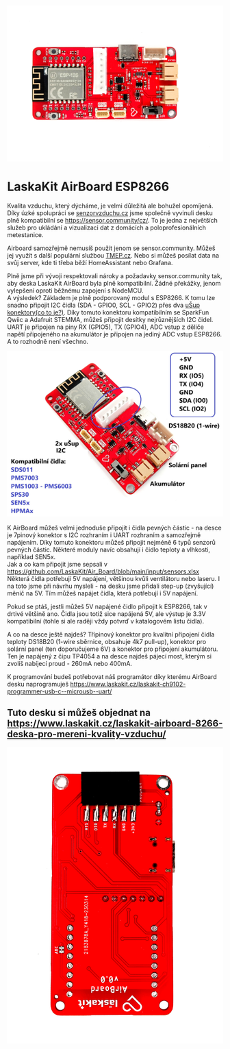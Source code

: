 ![Airboard - TOP](https://github.com/LaskaKit/Air_Board/blob/main/img/Air_Board_1.jpg)

# LaskaKit AirBoard ESP8266 
Kvalita vzduchu, který dýcháme, je velmi důležitá ale bohužel opomíjená. Díky úzké spolupráci se [senzorvzduchu.cz](https://www.senzorvzduchu.cz/) jsme společně vyvinuli desku plně kompatibilní se https://sensor.community/cz/. To je jedna z největších služeb pro ukládání a vizualizaci dat z domácích a poloprofesionálních metestanice. 

Airboard samozřejmě nemusíš použít jenom se sensor.community. Můžeš jej využít s další populární službou [TMEP.cz](https://tmep.cz/). Nebo si můžeš posílat data na svůj server, kde ti třeba běží HomeAssistant nebo Grafana. 

Plně jsme při vývoji respektovali nároky a požadavky sensor.community tak, aby deska LaskaKit AirBoard byla plně kompatibilní. Žádné překážky, jenom vylepšení oproti běžnému zapojení s NodeMCU. </br>
A výsledek? Základem je plně podporovaný modul s ESP8266. K tomu lze snadno připojit I2C čidla (SDA - GPIO0, SCL - GPIO2) přes dva [uŠup konektory(co to je?)](https://blog.laskakit.cz/predstavujeme-univerzalni-konektor-pro-propojeni-modulu-a-cidel-%ce%bcsup/). Díky tomuto konektoru kompatibilním se SparkFun Qwiic a Adafruit STEMMA, můžeš připojit desítky nejrůznějších I2C čidel. 
UART je připojen na piny RX (GPIO5), TX (GPIO4), ADC vstup z děliče napětí připojeného na akumulátor je připojen na jediný ADC vstup ESP8266.
A to rozhodně není všechno.

![Airboard - pinout](https://github.com/LaskaKit/Air_Board/blob/main/img/Airboard_pinout.jpg)

K AirBoard můžeš velmi jednoduše připojit i čidla pevných částic - na desce je 7pinový konektor s I2C rozhraním i UART rozhraním a samozřejmě napájením. Díky tomuto konektoru můžeš připojit nejméně 6 typů senzorů pevných částic. Některé moduly navíc obsahují i čidlo teploty a vlhkosti, například SEN5x.</br>
Jak a co kam připojit jsme sepsali v https://github.com/LaskaKit/Air_Board/blob/main/input/sensors.xlsx</br>
Některá čidla potřebují 5V napájení, většinou kvůli ventilátoru nebo laseru. I na toto jsme při návrhu mysleli - na desku jsme přidali step-up (zvyšující) měnič na 5V. Tím můžeš napájet čidla, která potřebují i 5V napájení.

Pokud se ptáš, jestli můžeš 5V napájené čidlo připojit k ESP8266, tak v drtivé většině ano. Čidla jsou totiž sice napájená 5V, ale výstup je 3.3V kompatibilní (tohle si ale raději vždy potvrď v katalogovém listu čidla).

A co na desce ještě najdeš? Třípinový konektor pro kvalitní připojení čidla teploty DS18B20 (1-wire sběrnice, obsahuje 4k7 pull-up), konektor pro solární panel (ten doporučujeme 6V) a konektor pro připojení akumulátoru. </br>
Ten je napájený z čipu TP4054 a na desce najdeš pájecí most, kterým si zvolíš nabíjecí proud - 260mA nebo 400mA.

K programování budeš potřebovat náš programátor díky kterému AirBoard desku naprogramuješ https://www.laskakit.cz/laskakit-ch9102-programmer-usb-c--microusb--uart/

## Tuto desku si můžeš objednat na https://www.laskakit.cz/laskakit-airboard-8266-deska-pro-mereni-kvality-vzduchu/

![Airboard - TOP](https://github.com/LaskaKit/Air_Board/blob/main/img/Air_Board_4.jpg)
